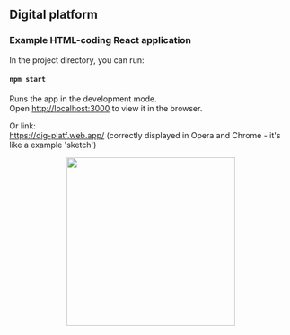 ## Digital platform
### Example HTML-coding React application

In the project directory, you can run:

#### `npm start`

Runs the app in the development mode.<br />
Open [http://localhost:3000](http://localhost:3000) to view it in the browser.
   

Or link:   
https://dig-platf.web.app/     (correctly displayed in Opera and Chrome - it's like a example 'sketch')


<p align="center">
  <img src="https://github.com/PowPodg/Digital-Platform/tree/master/img/view.png" width="300">
</p>
